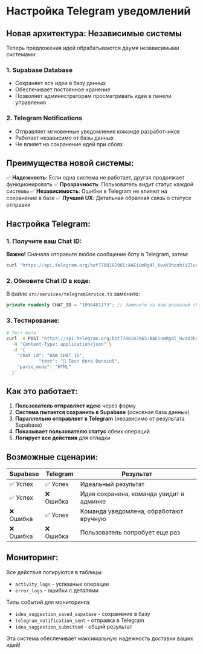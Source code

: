 # Настройка Telegram уведомлений

## Новая архитектура: Независимые системы

Теперь предложения идей обрабатываются двумя независимыми системами:

### 1. **Supabase Database**

- Сохраняет все идеи в базу данных
- Обеспечивает постоянное хранение
- Позволяет администраторам просматривать идеи в панели управления

### 2. **Telegram Notifications**

- Отправляет мгновенные уведомления команде разработчиков
- Работает независимо от базы данных
- Не влияет на сохранение идей при сбоях

## Преимущества новой системы:

✅ **Надежность**: Если одна система не работает, другая продолжает функционировать
✅ **Прозрачность**: Пользователь видит статус каждой системы
✅ **Независимость**: Ошибки в Telegram не влияют на сохранение в базе
✅ **Лучший UX**: Детальная обратная связь о статусе отправки

## Настройка Telegram:

### 1. Получите ваш Chat ID:

**Важно!** Сначала отправьте любое сообщение боту в Telegram, затем:

```bash
curl "https://api.telegram.org/bot7788182965:AAEiUmRg4l_HvaV3honhiVZluu_gFadOcrA/getUpdates"
```

### 2. Обновите Chat ID в коде:

В файле `src/services/telegramService.ts` замените:

```typescript
private readonly CHAT_ID = "1096481173"; // Замените на ваш реальный chat_id
```

### 3. Тестирование:

```bash
# Тест бота
curl -X POST "https://api.telegram.org/bot7788182965:AAEiUmRg4l_HvaV3honhiVZluu_gFadOcrA/sendMessage" \
  -H "Content-Type: application/json" \
  -d '{
    "chat_id": "ВАШ_CHAT_ID",
            "text": "🧪 Тест бота Donein5",
    "parse_mode": "HTML"
  }'
```

## Как это работает:

1. **Пользователь отправляет идею** через форму
2. **Система пытается сохранить в Supabase** (основная база данных)
3. **Параллельно отправляет в Telegram** (независимо от результата Supabase)
4. **Показывает пользователю статус** обеих операций
5. **Логирует все действия** для отладки

## Возможные сценарии:

| Supabase  | Telegram  | Результат                                |
| --------- | --------- | ---------------------------------------- |
| ✅ Успех  | ✅ Успех  | Идеальный результат                      |
| ✅ Успех  | ❌ Ошибка | Идея сохранена, команда увидит в админке |
| ❌ Ошибка | ✅ Успех  | Команда уведомлена, обработают вручную   |
| ❌ Ошибка | ❌ Ошибка | Пользователь попробует еще раз           |

## Мониторинг:

Все действия логируются в таблицы:

- `activity_logs` - успешные операции
- `error_logs` - ошибки с деталями

Типы событий для мониторинга:

- `idea_suggestion_saved_supabase` - сохранение в базу
- `telegram_notification_sent` - отправка в Telegram
- `idea_suggestion_submitted` - общий результат

Эта система обеспечивает максимальную надежность доставки ваших идей!
